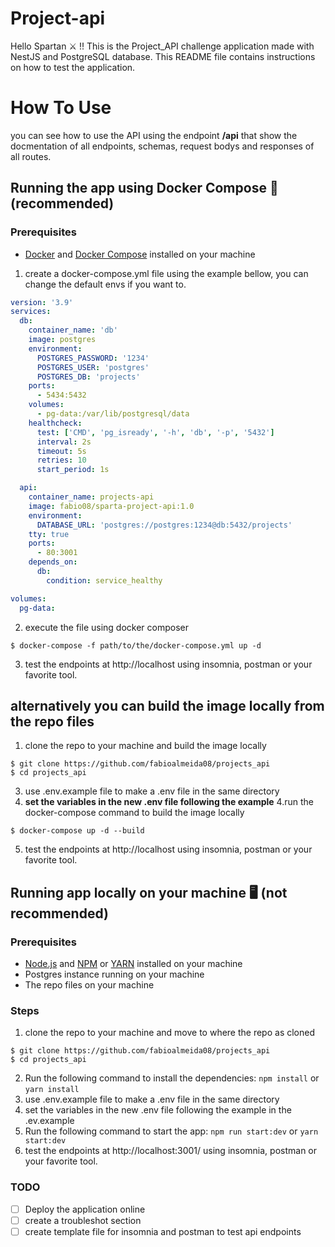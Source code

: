 # Project-api

Hello Spartan ⚔️ !! This is the Project_API challenge application made with NestJS and PostgreSQL database. This README file contains instructions on how to test the application.

<!-- ## Testing the Application Online

You can test the application using Swagger API endpoint

1. Open your web browser and navigate to the following URL: -->
# How To Use
you can see how to use the API using the endpoint **/api** that show the docmentation of all endpoints, schemas, request bodys and responses of all routes.

## Running the app using Docker Compose 🐋 (recommended)

### Prerequisites
- [Docker](https://docs.docker.com/engine/install/) and [Docker Compose](https://docs.docker.com/compose/install/) installed on your machine

1. create a docker-compose.yml file using the example bellow, you can change the default envs if you want to.

```YAML
version: '3.9'
services:
  db:
    container_name: 'db'
    image: postgres
    environment:
      POSTGRES_PASSWORD: '1234'	
      POSTGRES_USER: 'postgres'	
      POSTGRES_DB: 'projects'
    ports:
      - 5434:5432
    volumes:
      - pg-data:/var/lib/postgresql/data
    healthcheck:
      test: ['CMD', 'pg_isready', '-h', 'db', '-p', '5432']
      interval: 2s
      timeout: 5s
      retries: 10
      start_period: 1s

  api:
    container_name: projects-api
    image: fabio08/sparta-project-api:1.0
    environment:
      DATABASE_URL: 'postgres://postgres:1234@db:5432/projects'
    tty: true
    ports:
      - 80:3001
    depends_on:
      db:
        condition: service_healthy

volumes:
  pg-data:

```
2. execute the file using docker composer
```
$ docker-compose -f path/to/the/docker-compose.yml up -d
```
3. test the endpoints at http://localhost using insomnia, postman or your favorite tool.
## alternatively you can build the image locally from the repo files


1. clone the repo to your machine and build the image locally
```
$ git clone https://github.com/fabioalmeida08/projects_api
$ cd projects_api
```
3. use .env.example file to make a .env file in the same directory
3. **set the variables in the new .env file following the example**
4.run the docker-compose command to build the image locally
```
$ docker-compose up -d --build
```
5. test the endpoints at http://localhost using insomnia, postman or your favorite tool.

## Running app locally on your machine 🖥️ (not recommended)

### Prerequisites
- [Node.js](https://nodejs.org/en/download/) and [NPM](https://www.npmjs.com/package/npm) or [YARN](https://classic.yarnpkg.com/lang/en/docs/install/) installed on your machine
- Postgres instance running on your machine 
- The repo files on your machine

### Steps
1. clone the repo to your machine and move to where the repo as cloned
```
$ git clone https://github.com/fabioalmeida08/projects_api
$ cd projects_api
```
2. Run the following command to install the dependencies: `npm install` or `yarn install` 
3. use .env.example file to make a .env file in the same directory
4. set the variables in the new .env file following the example in the .ev.example
5. Run the following command to start the app: `npm run start:dev` or `yarn start:dev`
6. test the endpoints at http://localhost:3001/ using insomnia, postman or your favorite tool.

### TODO
- [ ] Deploy the application online
- [ ] create a troubleshot section
- [ ] create template file for insomnia and postman to test api endpoints